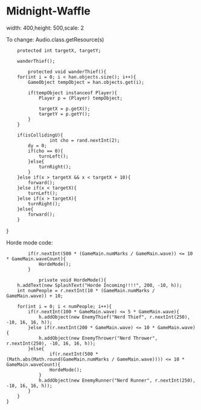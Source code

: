 # Midnight-Waffle
width: 400,height: 500,scale: 2

To change:
    					Audio.class.getResource(s)

    	protected int targetX, targetY; 

		wanderThief();
		
			protected void wanderThief(){
		for(int i = 0; i < han.objects.size(); i++){
			GameObject tempObject = han.objects.get(i);
			
			if(tempObject instanceof Player){
				Player p = (Player) tempObject;
				
				targetX = p.getX();
				targetY = p.getY();
			}
		}
		
		if(isCollidingU){
					int cho = rand.nextInt(2); 
			dy = 0;
			if(cho == 0){
				turnLeft();
			}else{
				turnRight();
			}
		}else if(x > targetX && x < targetX + 10){
			forward();
		}else if(x < targetX){
			turnLeft();
		}else if(x > targetX){
			turnRight();
		}else{
			forward();
		}

}

Horde mode code:

			if(r.nextInt(500 * (GameMain.numMarks / GameMain.wave)) <= 10 * GameMain.waveCount){
				HordeMode();
			}
			
				private void HordeMode(){
		h.addText(new SplashText("Horde Incoming!!!!", 200, -10, h));
		int numPeople = r.nextInt(10 * (GameMain.numMarks / GameMain.wave)) + 10;
		
		for(int i = 0; i < numPeople; i++){
			if(r.nextInt(100 * GameMain.wave) <= 5 * GameMain.wave){
				h.addObject(new EnemyThief("Nerd Thief", r.nextInt(250), -10, 16, 16, h));
			}else if(r.nextInt(200 * GameMain.wave) <= 10 * GameMain.wave){
				h.addObject(new EnemyThrower("Nerd Thrower", r.nextInt(250), -10, 16, 16, h));
			}else{
					if(r.nextInt(500 * (Math.abs(Math.round(GameMain.numMarks / GameMain.wave)))) <= 10 * GameMain.waveCount){
					HordeMode();
				}
				h.addObject(new EnemyRunner("Nerd Runner", r.nextInt(250), -10, 16, 16, h));
			}
		}
	}
	
